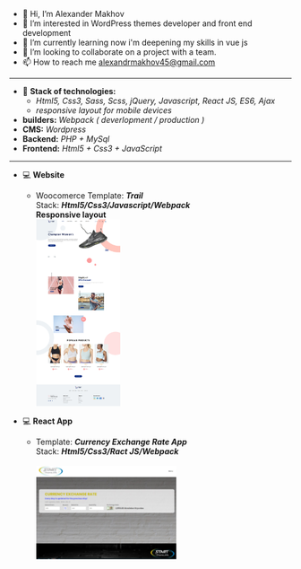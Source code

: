 - 👋 Hi, I’m Alexander Makhov
- 👀 I’m interested in WordPress themes developer and front end development
- 🌱 I’m currently learning now i'm deepening my skills in vue js
- 💞️ I’m looking to collaborate on a project with a team.
- 📫 How to reach me alexandrmakhov45@gmail.com
----------------------------------------------------------------------------
- :mechanical_arm: **Stack of technologies:** 
  - _Html5, Css3, Sass, Scss, jQuery, Javascript, React JS, ES6, Ajax_
  - _responsive layout for mobile devices_
- **builders:** _Webpack ( deverlopment / production )_
- **CMS:** _Wordpress_
- **Backend:** _PHP + MySql_
- **Frontend:** _Html5 + Css3 + JavaScript_

________________________________________________________________________________________________

- :computer: **Website** 
  - Woocomerce Template: <i>**Trail**</i><br>
      Stack: <i>**Html5/Css3/Javascript/Webpack**</i><br>
      **Responsive layout**<br>
      [<img src="https://github.com/Alexander-Makhov/trail/blob/main/images/trail-home.jpg" alt="trail" width="150">](https://alexander-makhov.github.io/trail/)
      
- :computer: **React App** 
  - Template: <i>**Currency Exchange Rate App**</i><br>
      Stack: <i>**Html5/Css3/Ract JS/Webpack**</i><br>      
      [<img src="https://github.com/Alexander-Makhov/currency-convertor-app.static/blob/main/images/thunbnails.jpg" alt="trail" width="250">](https://alexander-makhov.github.io/currency-convertor-app.static/)
      
<!---
Alexander-Makhov/Alexander-Makhov is a ✨ special ✨ repository because its `README.md` (this file) appears on your GitHub profile.
You can click the Preview link to take a look at your changes.
--->
